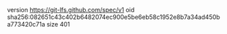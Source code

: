 version https://git-lfs.github.com/spec/v1
oid sha256:082651c43c402b6482074ec900e5be6eb58c1952e8b7a34ad450ba773420c71a
size 401
